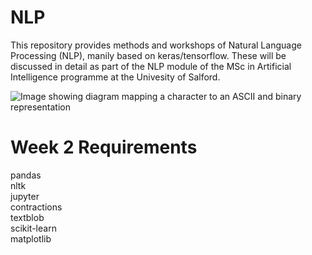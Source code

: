 # NLP
This repository provides methods and workshops of Natural Language Processing (NLP), manily based on keras/tensorflow. These will be discussed in detail as part of the NLP module of the MSc in Artificial Intelligence programme at the Univesity of Salford. 

![Image showing diagram mapping a character to an ASCII and binary representation](https://editor.analyticsvidhya.com/uploads/49583NLP-scaled-1-2048x771.jpeg)

# Week 2 Requirements 
pandas  
nltk  
jupyter  
contractions  
textblob  
scikit-learn  
matplotlib  
